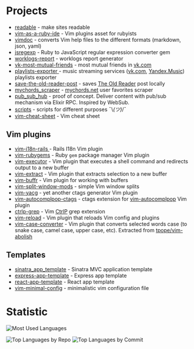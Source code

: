 # Projects

* [readable](https://github.com/lucerion/readable) - make sites readable
* [vim-as-a-ruby-ide](https://github.com/lucerion/vim-as-a-ruby-ide) - Vim plugins asset for rubyists
* [vimdoc](https://github.com/lucerion/vimdoc) - converts Vim help files to the different formats (markdown, json, yaml)
* [jsregexp](https://github.com/lucerion/jsregexp) - Ruby to JavaScript regular expression converter gem
* [worklogs-report](https://github.com/lucerion/worklogs-report) - worklogs report generator
* [vk-most-mutual-friends](https://github.com/lucerion/vk-most-mutual-friends) - most mutual friends in [vk.com](https://vk.com)
* [playlists-exporter ](https://github.com/lucerion/playlists-exporter) - music streaming services ([vk.com](https://vk.com), [Yandex.Music](https://music.yandex.ru)) playlists exporter
* [save-the-old-reader-post](https://github.com/lucerion/save-the-old-reader-post) - saves [The Old Reader](https://theoldreader.com/) post locally
* [mychords_scraper](https://github.com/lucerion/mychords_scraper) - [mychords.net](https://mychords.net) user favorites scraper
* [pub_sub_hub](https://github.com/lucerion/pub_sub_hub) - proof of concept. Deliver content with pub/sub mechanism via Elixir RPC. Inspired by WebSub.
* [scripts](https://github.com/lucerion/scripts) - scripts for different purposes ¯\\_(ツ)_/¯
* [vim-cheat-sheet](https://github.com/lucerion/vim-cheat-sheet) - Vim cheat sheet

## Vim plugins

* [vim-i18n-rails ](https://github.com/lucerion/vim-i18n-rails) - Rails I18n Vim plugin
* [vim-rubygems](https://github.com/lucerion/vim-rubygems) - Ruby `gem` package manager Vim plugin
* [vim-executor](https://github.com/lucerion/vim-executor) - Vim plugin that executes a shell command and redirects output to a new buffer
* [vim-extract](https://github.com/lucerion/vim-extract) - Vim plugin that extracts selection to a new buffer
* [vim-buffr](https://github.com/lucerion/vim-buffr) - Vim plugin for working with buffers
* [vim-split-window-mods](https://github.com/lucerion/vim-split-window-mods) - simple Vim window splits
* [vim-yacg](https://github.com/lucerion/vim-yacg) - yet another ctags generator Vim plugin
* [vim-autocomplpop-ctags](https://github.com/lucerion/vim-autocomplpop-ctags) - ctags extension for [vim-autocomplpop](https://github.com/othree/vim-autocomplpop) Vim plugin
* [ctrlp-grep](https://github.com/lucerion/ctrlp-grep) - Vim [CtrlP](https://github.com/ctrlpvim/ctrlp.vim) grep extension
* [vim-reload](https://github.com/lucerion/vim-reload) - Vim plugin that reloads Vim config and plugins
* [vim-case-converter](https://github.com/lucerion/vim-case-converter) - Vim plugin that converts selected words case (to snake case, camel case, upper case, etc). Extracted from [tpope/vim-abolish](https://github.com/tpope/vim-abolish)

## Templates

* [sinatra_app_template](https://github.com/lucerion/sinatra_app_template) - Sinatra MVC application template
* [express-app-template](https://github.com/lucerion/express-app-template) - Express app template
* [react-app-template](https://github.com/lucerion/react-app-template) - React app template
* [vim-minimal-config](https://github.com/lucerion/vim-minimal-config) - minimalistic vim configuration file

# Statistic

![Most Used Languages](https://github-readme-stats.vercel.app/api/top-langs/?username=lucerion&card_width=684&disable_animations=true)

![Top Languages by Repo](https://github-profile-summary-cards.vercel.app/api/cards/repos-per-language?username=lucerion&theme=github)
![Top Languages by Commit](https://github-profile-summary-cards.vercel.app/api/cards/most-commit-language?username=lucerion&theme=github)
